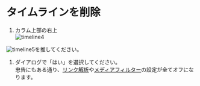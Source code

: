 # タイムラインを削除

1. カラム上部の右上  
![timeline4](https://dl.thedesk.top/media/timeline4.PNG)  
  
![timeline5](https://dl.thedesk.top/media/timeline5.PNG)を推してください。

1. ダイアログで「はい」を選択してください。  
忠告にもある通り、[リンク解析](https://docs.thedesk.top/timeline/link)や[メディアフィルター](https://docs.thedesk.top/timeline/mediafilter)の設定が全てオフになります。

